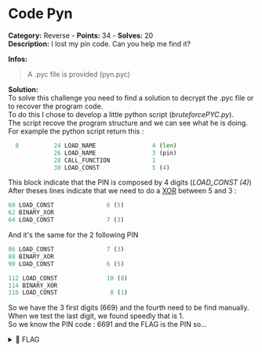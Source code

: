 # Code Pyn

**Category:** Reverse - **Points:** 34 - **Solves:** 20\
**Description:** I lost my pin code. Can you help me find it?

**Infos:**

> A .pyc file is provided (pyn.pyc)

**Solution:**\
To solve this challenge you need to find a solution to decrypt the .pyc file or to recover the program code.\
To do this I chose to develop a little python script (_bruteforcePYC.py_).\
The script recove the program structure and we can see what he is doing.\
For example the python script return this :

```py
  8          24 LOAD_NAME                4 (len)
             26 LOAD_NAME                3 (pin)
             28 CALL_FUNCTION            1
             30 LOAD_CONST               5 (4)
```

This block indicate that the PIN is composed by 4 digits (_LOAD\_CONST (4)_)\
After theses lines indicate that we need to do a [XOR](https://xor.pw) between 5 and 3 :

```py
60 LOAD_CONST               6 (5)
62 BINARY_XOR
64 LOAD_CONST               7 (3)
```

And it's the same for the 2 following PIN

```py
86 LOAD_CONST               7 (3)
88 BINARY_XOR
90 LOAD_CONST               6 (5)
```

```py
112 LOAD_CONST              10 (8)
114 BINARY_XOR
116 LOAD_CONST               8 (1)
```

So we have the 3 first digits (669) and the fourth need to be find manually.\
When we test the last digit, we found speedly that is 1.\
So we know the PIN code : 6691 and the FLAG is the PIN so...

<details>

<summary><span data-gb-custom-inline data-tag="emoji" data-code="1f6a9">🚩</span> FLAG</summary>

```
DVC{6691}
```

</details>
